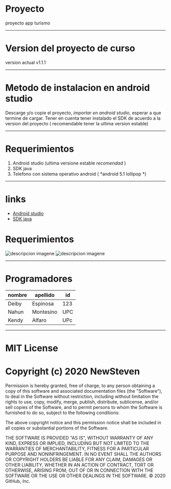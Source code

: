 # Proyecto
proyecto app turismo

------ 

# Version del proyecto de curso

version actual v1.1.1  

------ 

# Metodo de instalacion en android studio

Descarge y/o copie el proyecto, *importar en android studio*, esperar a que termine de cargar.
Tener en cuenta tener instalado el SDK de acuerdo a la version del proyecto ( recomendable tener la ultima version estable)

------ 

# Requerimientos

1. Android studio (ultima versione estable _recomendad_ )
1. SDK java
1. Telefono con sistema operativo android ( *android 5.1 lollipop *)

------ 

# links 

- [Android studio](https://developer.android.com/studio)
- [SDK java](https://www.oracle.com/java/technologies/sdk-downloads.html)

# Requerimientos

![descripcion imagene](https://i.blogs.es/6e0b73/android-studio/450_1000.png)
![descripcion imagene](https://elandroidelibre.elespanol.com/wp-content/uploads/2015/02/android-5.1-lollipop.jpg)

------ 

# Programadores

| nombre | apellido | id |
| ------ | -------- | ------ | 
| Deiby  | Espinosa   | 123 |
| Nahun | Montesino | UPC |
| Kendy | Alfaro | UPc

------ 

# MIT License

# Copyright (c) 2020 NewSteven

Permission is hereby granted, free of charge, to any person obtaining a copy
of this software and associated documentation files (the "Software"), to deal
in the Software without restriction, including without limitation the rights
to use, copy, modify, merge, publish, distribute, sublicense, and/or sell
copies of the Software, and to permit persons to whom the Software is
furnished to do so, subject to the following conditions:

The above copyright notice and this permission notice shall be included in all
copies or substantial portions of the Software.

THE SOFTWARE IS PROVIDED "AS IS", WITHOUT WARRANTY OF ANY KIND, EXPRESS OR
IMPLIED, INCLUDING BUT NOT LIMITED TO THE WARRANTIES OF MERCHANTABILITY,
FITNESS FOR A PARTICULAR PURPOSE AND NONINFRINGEMENT. IN NO EVENT SHALL THE
AUTHORS OR COPYRIGHT HOLDERS BE LIABLE FOR ANY CLAIM, DAMAGES OR OTHER
LIABILITY, WHETHER IN AN ACTION OF CONTRACT, TORT OR OTHERWISE, ARISING FROM,
OUT OF OR IN CONNECTION WITH THE SOFTWARE OR THE USE OR OTHER DEALINGS IN THE
SOFTWARE.
© 2020 GitHub, Inc.

